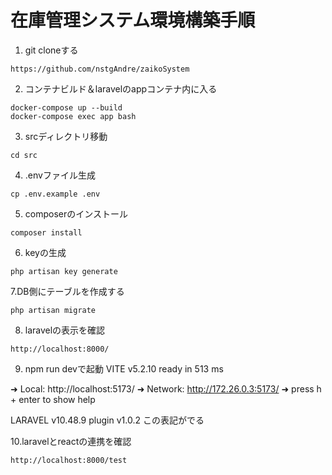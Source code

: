 # 在庫管理システム環境構築手順

1. git cloneする
```
https://github.com/nstgAndre/zaikoSystem
```
2. コンテナビルド＆laravelのappコンテナ内に入る
```
docker-compose up --build
docker-compose exec app bash
```
3. srcディレクトリ移動
```
cd src
```
4. .envファイル生成
```
cp .env.example .env
```
5. composerのインストール
```
composer install
```
6. keyの生成
```
php artisan key generate
```
7.DB側にテーブルを作成する
```
php artisan migrate
```
8. laravelの表示を確認
```
http://localhost:8000/
```
9. npm run devで起動
  VITE v5.2.10  ready in 513 ms

  ➜  Local:   http://localhost:5173/
  ➜  Network: http://172.26.0.3:5173/
  ➜  press h + enter to show help

  LARAVEL v10.48.9  plugin v1.0.2
この表記がでる

10.laravelとreactの連携を確認
```
http://localhost:8000/test
```




